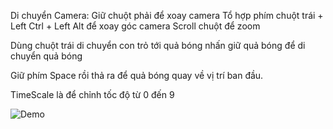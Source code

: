 Di chuyển Camera: Giữ chuột phải để xoay camera
Tổ hợp phím chuột trái + Left Ctrl + Left Alt để xoay góc camera
Scroll chuột để zoom

Dùng chuột trái di chuyển con trỏ tới quả bóng nhấn giữ quả bóng để di chuyển quả bóng

Giữ phím Space rồi thả ra để quả bóng quay về vị trí ban đầu.

TimeScale là để chỉnh tốc độ từ 0 đến 9

![Demo](https://github.com/tanhtuscode/SimplePendulum/blob/main/Build/2024-01-13%2013-53-26.gif)
